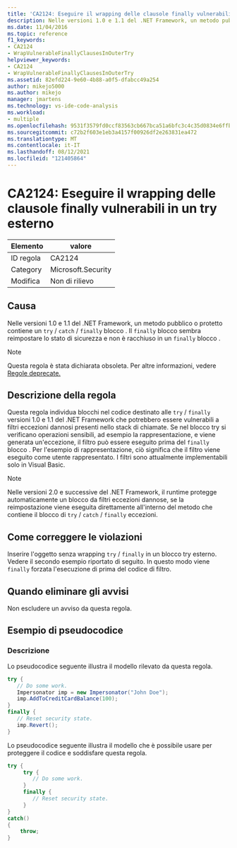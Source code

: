 ```yaml
---
title: 'CA2124: Eseguire il wrapping delle clausole finally vulnerabili in un try esterno'
description: Nelle versioni 1.0 e 1.1 del .NET Framework, un metodo pubblico o protetto contiene un blocco try/catch/finally. Il blocco finally sembra reimpostare lo stato di sicurezza e non è racchiuso in un blocco finally.
ms.date: 11/04/2016
ms.topic: reference
f1_keywords:
- CA2124
- WrapVulnerableFinallyClausesInOuterTry
helpviewer_keywords:
- CA2124
- WrapVulnerableFinallyClausesInOuterTry
ms.assetid: 82efd224-9e60-4b88-a0f5-dfabcc49a254
author: mikejo5000
ms.author: mikejo
manager: jmartens
ms.technology: vs-ide-code-analysis
ms.workload:
- multiple
ms.openlocfilehash: 9531f3579fd0ccf83563cb667bca51a6bfc3c4c35d0834e6ffb8340f07dcf606
ms.sourcegitcommit: c72b2f603e1eb3a4157f00926df2e263831ea472
ms.translationtype: MT
ms.contentlocale: it-IT
ms.lasthandoff: 08/12/2021
ms.locfileid: "121405864"
---
```

# <a name="ca2124-wrap-vulnerable-finally-clauses-in-outer-try"></a>CA2124: Eseguire il wrapping delle clausole finally vulnerabili in un try esterno

|Elemento|valore|
|-|-|
|ID regola|CA2124|
|Category|Microsoft.Security|
|Modifica|Non di rilievo|

## <a name="cause"></a>Causa
Nelle versioni 1.0 e 1.1 del .NET Framework, un metodo pubblico o protetto contiene un `try` / `catch` / `finally` blocco . Il `finally` blocco sembra reimpostare lo stato di sicurezza e non è racchiuso in un `finally` blocco .

> [!NOTE]
> Questa regola è stata dichiarata obsoleta. Per altre informazioni, vedere [Regole deprecate.](fxcop-unported-deprecated-rules.md)

## <a name="rule-description"></a>Descrizione della regola
Questa regola individua blocchi nel codice destinato alle `try` / `finally` versioni 1.0 e 1.1 del .NET Framework che potrebbero essere vulnerabili a filtri eccezioni dannosi presenti nello stack di chiamate. Se nel blocco try si verificano operazioni sensibili, ad esempio la rappresentazione, e viene generata un'eccezione, il filtro può essere eseguito prima del `finally` blocco . Per l'esempio di rappresentazione, ciò significa che il filtro viene eseguito come utente rappresentato. I filtri sono attualmente implementabili solo in Visual Basic.

> [!NOTE]
> Nelle versioni 2.0 e successive del .NET Framework, il runtime protegge automaticamente un blocco da filtri eccezioni dannose, se la reimpostazione viene eseguita direttamente all'interno del metodo che contiene il blocco di `try` / `catch` /  `finally` eccezioni.

## <a name="how-to-fix-violations"></a>Come correggere le violazioni
Inserire l'oggetto senza wrapping `try` / `finally` in un blocco try esterno. Vedere il secondo esempio riportato di seguito. In questo modo viene `finally` forzata l'esecuzione di prima del codice di filtro.

## <a name="when-to-suppress-warnings"></a>Quando eliminare gli avvisi
Non escludere un avviso da questa regola.

## <a name="pseudo-code-example"></a>Esempio di pseudocodice

### <a name="description"></a>Descrizione

Lo pseudocodice seguente illustra il modello rilevato da questa regola.

```csharp
try {
   // Do some work.
   Impersonator imp = new Impersonator("John Doe");
   imp.AddToCreditCardBalance(100);
}
finally {
   // Reset security state.
   imp.Revert();
}
```

Lo pseudocodice seguente illustra il modello che è possibile usare per proteggere il codice e soddisfare questa regola.

```csharp
try {
     try {
        // Do some work.
     }
     finally {
        // Reset security state.
     }
}
catch()
{
    throw;
}
```
